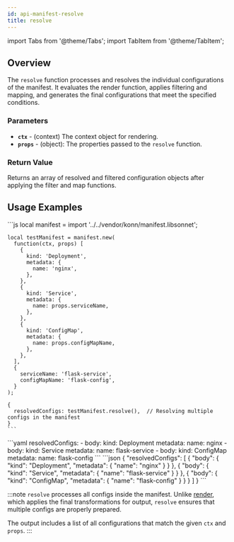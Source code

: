 ```yaml
---
id: api-manifest-resolve
title: resolve
---
```


import Tabs from '@theme/Tabs';
import TabItem from '@theme/TabItem';



## Overview
The `resolve` function processes and resolves the individual configurations of the manifest. It evaluates the render function, applies filtering and mapping, and generates the final configurations that meet the specified conditions.

### Parameters
- **`ctx`** - (context) The context object for rendering.
- **`props`** - (object): The properties passed to the `resolve` function.


### Return Value
Returns an array of resolved and filtered configuration objects after applying the filter and map functions.

## Usage Examples

<Tabs>
  <TabItem value="jsonnet" label="Jsonnet" default>
    ```js
    local manifest = import '../../vendor/konn/manifest.libsonnet';

    local testManifest = manifest.new(
      function(ctx, props) [
        {
          kind: 'Deployment',
          metadata: {
            name: 'nginx',
          },
        },
        {
          kind: 'Service',
          metadata: {
            name: props.serviceName,
          },
        },
        {
          kind: 'ConfigMap',
          metadata: {
            name: props.configMapName,
          },
        },
      ],
      {
        serviceName: 'flask-service',
        configMapName: 'flask-config',
      }
    );

    {
      resolvedConfigs: testManifest.resolve(),  // Resolving multiple configs in the manifest
    }
    ``` 
  </TabItem>
  <TabItem value="yaml" label="YAML Output">
    ```yaml
    resolvedConfigs:
      - body:
          kind: Deployment
          metadata:
            name: nginx
      - body:
          kind: Service
          metadata:
            name: flask-service
      - body:
          kind: ConfigMap
          metadata:
            name: flask-config
    ```
  </TabItem>
  <TabItem value="json" label="JSON Output">
    ```json
    {
       "resolvedConfigs": [
          {
             "body": {
                "kind": "Deployment",
                "metadata": {
                   "name": "nginx"
                }
             }
          },
          {
             "body": {
                "kind": "Service",
                "metadata": {
                   "name": "flask-service"
                }
             }
          },
          {
             "body": {
                "kind": "ConfigMap",
                "metadata": {
                   "name": "flask-config"
                }
             }
          }
       ]
    }
    ```
  </TabItem>
</Tabs>


:::note
`resolve` processes all configs inside the manifest.
Unlike [render](api-manifest-resolve), which applies the final transformations for output, `resolve` ensures that multiple configs are properly prepared.

The output includes a list of all configurations that match the given `ctx` and `props`.
:::
